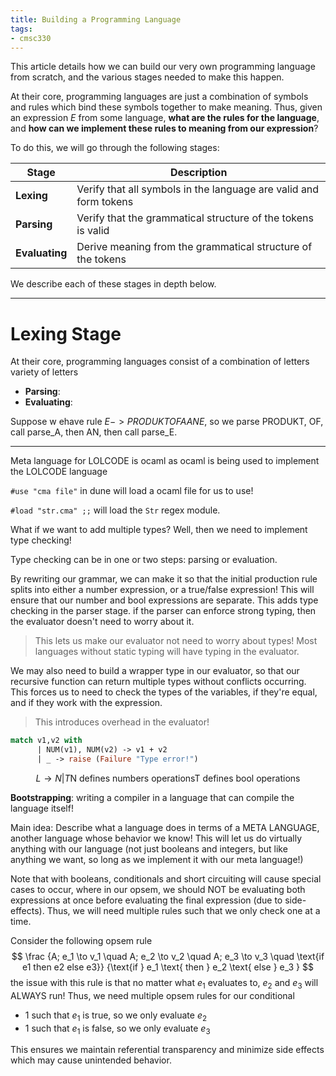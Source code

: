 ```yaml
---
title: Building a Programming Language
tags:
- cmsc330
---
```


This article details how we can build our very own programming language from scratch, and the various stages needed to make this happen.

At their core, programming languages are just a combination of symbols and rules which bind these symbols together to make meaning. Thus, given an expression $E$ from some language, **what are the rules for the language**, and **how can we implement these rules to meaning from our expression**?

To do this, we will go through the following stages:

| Stage | Description |
| - | - |
| **Lexing** | Verify that all symbols in the language are valid and form tokens | 
| **Parsing** | Verify that the grammatical structure of the tokens is valid |
| **Evaluating** | Derive meaning from the grammatical structure of the tokens |

We describe each of these stages in depth below.

---

# Lexing Stage
At their core, programming languages consist of a combination of letters variety of letters



- **Parsing**:
- **Evaluating**:

Suppose w ehave rule $E -> PRODUKT OF A AN E$,
so we parse PRODUKT, OF, call parse_A, then AN, then call parse_E.




---
Meta language for LOLCODE is ocaml as ocaml is being used to implement the LOLCODE language

`#use "cma file"` in dune will load a ocaml file for us to use!


`#load "str.cma" ;;` will load the `Str` regex module.


What if we want to add multiple types? Well, then we need to implement type checking!

Type checking can be in one or two steps: parsing or evaluation.

By rewriting our grammar, we can make it so that the initial production rule splits into either a number expression, or a true/false expression! This will ensure that our number and bool expressions are separate. This adds type checking in the parser stage. if the parser can enforce strong typing, then the evaluator doesn't need to worry about it.
> This lets us make our evaluator not need to worry about types! Most languages without static typing will have typing in the evaluator.

We may also need to build a wrapper type in our evaluator, so that our recursive function can return multiple types without conflicts occurring. This forces us to need to check the types of the variables, if they're equal, and if they work with the expression.
> This introduces overhead in the evaluator!

```ocaml
match v1,v2 with
      | NUM(v1), NUM(v2) -> v1 + v2
      | _ -> raise (Failure "Type error!")
```

$$
L \to N | T
\text{N defines numbers operations}
\text{T defines bool operations}
$$

**Bootstrapping**: writing a compiler in a language that can compile the language itself!

Main idea: Describe what a language does in terms of a META LANGUAGE, another language whose behavior we know! This will let us do virtually anything with our language (not just booleans and integers, but like anything we want, so long as we implement it with our meta language!)

Note that with booleans, conditionals and short circuiting will cause special cases to occur, where in our opsem, we should NOT be evaluating both expressions at once before evaluating the final expression (due to side-effects). Thus, we will need multiple rules such that we only check one at a time.

Consider the following opsem rule
$$
\frac
{A; e_1 \to v_1 \quad A; e_2 \to v_2 \quad A; e_3 \to v_3 \quad \text{if e1 then e2 else e3}}
{\text{if } e_1 \text{ then } e_2 \text{ else } e_3 }
$$
the issue with this rule is that no matter what $e_1$ evaluates to, $e_2$ and $e_3$ will ALWAYS run! Thus, we need multiple opsem rules for our conditional
- 1 such that $e_1$ is true, so we only evaluate $e_2$
- 1 such that $e_1$ is false, so we only evaluate $e_3$

This ensures we maintain referential transparency and minimize side effects which may cause unintended behavior.